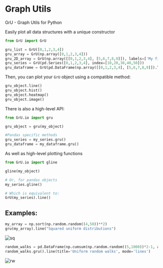 # Graph Utils
GrU - Graph Utils for Python

Easily plot all data structures with a unique constructor

```python
from GrU import GrU

gru_list = GrU([0,1,2,3,4])
gru_array = GrU(np.array([0,1,2,3,4]))
gru_2D_array = GrU(np.array([[0,1,2,3,4], [5,6,7,8,9]]), labels=['My first array', 'My second array'])
gru_series = GrU(pd.Series([0,1,2,3,4], index=[10,20,30,40,50]))
gru_dataframe = GrU(pd.DataFrame(np.array([[0,1,2,3,4], [5,6,7,8,9]]).T, columns=['My first column', 'My second column']))
```

Then, you can plot your `GrU` object using a compatible method:

```python
gru_object.line()
gru_object.hist()
gru_object.heatmap()
gru_object.image()
```

There is also a high-level API:

```python
from GrU.io import gru

gru_object = gru(my_object)

#Pandas specific methods
gru_series = my_series.gru()
gru_dataframe = my_dataframe.gru()
```

As well as high-level plotting functions

```python
from GrU.io import gline

gline(my_object)

# Or, for pandas objects
my_series.gline()

# Which is equivalent to:
GrU(my_series).line()

```





## Examples:

```python
my_array = np.sort(np.random.random((4,50))**2)
gru(my_array).line("Squared uniform distributions")
```
![sq](https://user-images.githubusercontent.com/60552083/193302023-4dba5382-5a7c-4301-bb58-c5d937525822.png)

```python
random_walks = pd.DataFrame(np.cumsum(np.random.random((5,1000))*2-1, axis=1).T)
random_walks.gru().line(title='Uniform random walks', mode='lines')
```

![rw](https://user-images.githubusercontent.com/60552083/193304458-0fb328c3-5336-4d54-b6bb-291eccfcac6c.png)
